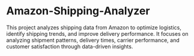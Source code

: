 # Amazon-Shipping-Analyzer
This project analyzes shipping data from Amazon to optimize logistics, identify shipping trends, and improve delivery performance. It focuses on analyzing shipment patterns, delivery times, carrier performance, and customer satisfaction through data-driven insights.
